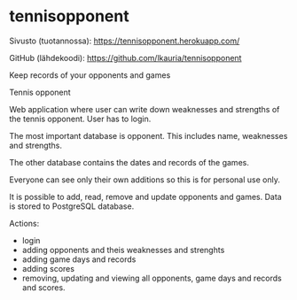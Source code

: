 # tennisopponent

Sivusto (tuotannossa): https://tennisopponent.herokuapp.com/

GitHub (lähdekoodi): https://github.com/lkauria/tennisopponent


Keep records of your opponents and games

Tennis opponent

Web application where user can write down weaknesses and strengths of the tennis opponent. User has to login.

The most important database is opponent. This includes name, weaknesses and strengths.

The other database contains the dates and records of the games. 

Everyone can see only their own additions so this is for personal use only. 

It is possible to add, read, remove and update opponents and games. Data is stored to PostgreSQL database. 

Actions: 

- login 
- adding opponents and theis weaknesses and strenghts
- adding game days and records
- adding scores
- removing, updating and viewing all opponents, game days and records and scores.
